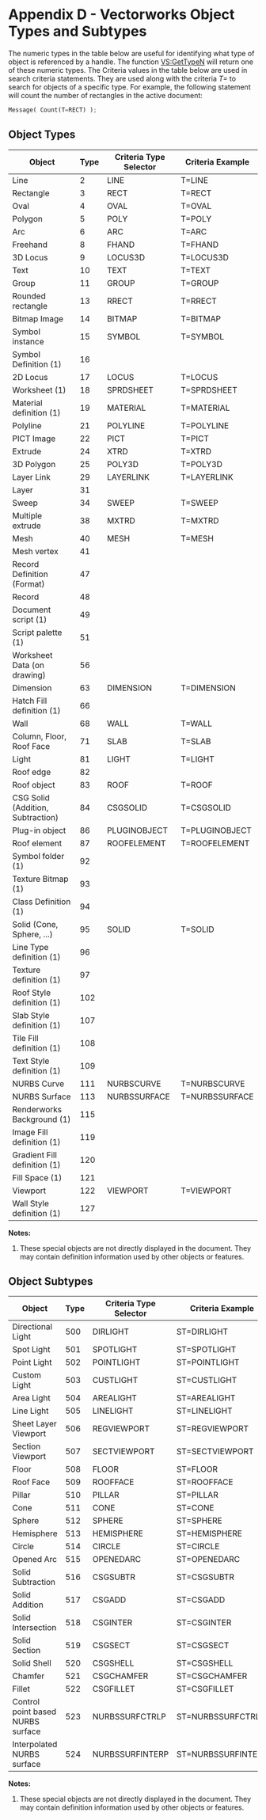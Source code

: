 # Appendix D - Vectorworks Object Types and Subtypes

The numeric types in the table below are useful for identifying what type of object is referenced by a handle. The function [VS:GetTypeN](h) will return one of these numeric types. The Criteria values in the table below are used in search criteria statements. They are used along with the criteria *T=* to search for objects of a specific type. For example, the following statement will count the number of rectangles in the active document:

```python
Message( Count(T=RECT) );
```

## Object Types

| Object | Type | Criteria Type Selector | Criteria Example |
|--------|------|------------------------|------------------|
| Line | 2 | LINE | T=LINE |
| Rectangle | 3 | RECT | T=RECT |
| Oval | 4 | OVAL | T=OVAL |
| Polygon | 5 | POLY | T=POLY |
| Arc | 6 | ARC | T=ARC |
| Freehand | 8 | FHAND | T=FHAND |
| 3D Locus | 9 | LOCUS3D | T=LOCUS3D |
| Text | 10 | TEXT | T=TEXT |
| Group | 11 | GROUP | T=GROUP |
| Rounded rectangle | 13 | RRECT | T=RRECT |
| Bitmap Image | 14 | BITMAP | T=BITMAP |
| Symbol instance | 15 | SYMBOL | T=SYMBOL |
| Symbol Definition (1) | 16 |  |  |
| 2D Locus | 17 | LOCUS | T=LOCUS |
| Worksheet (1) | 18 | SPRDSHEET | T=SPRDSHEET |
| Material definition (1) | 19 | MATERIAL | T=MATERIAL |
| Polyline | 21 | POLYLINE | T=POLYLINE |
| PICT Image | 22 | PICT | T=PICT |
| Extrude | 24 | XTRD | T=XTRD |
| 3D Polygon | 25 | POLY3D | T=POLY3D |
| Layer Link | 29 | LAYERLINK | T=LAYERLINK |
| Layer | 31 |  |  |
| Sweep | 34 | SWEEP | T=SWEEP |
| Multiple extrude | 38 | MXTRD | T=MXTRD |
| Mesh | 40 | MESH | T=MESH |
| Mesh vertex | 41 |  |  |
| Record Definition (Format) | 47 |  |  |
| Record | 48 |  |  |
| Document script (1) | 49 |  |  |
| Script palette (1) | 51 |  |  |
| Worksheet Data (on drawing) | 56 |  |  |
| Dimension | 63 | DIMENSION | T=DIMENSION |
| Hatch Fill definition (1) | 66 |  |  |
| Wall | 68 | WALL | T=WALL |
| Column, Floor, Roof Face | 71 | SLAB | T=SLAB |
| Light | 81 | LIGHT | T=LIGHT |
| Roof edge | 82 |  |  |
| Roof object | 83 | ROOF | T=ROOF |
| CSG Solid (Addition, Subtraction) | 84 | CSGSOLID | T=CSGSOLID |
| Plug-in object | 86 | PLUGINOBJECT | T=PLUGINOBJECT |
| Roof element | 87 | ROOFELEMENT | T=ROOFELEMENT |
| Symbol folder (1) | 92 |  |  |
| Texture Bitmap (1) | 93 |  |  |
| Class Definition (1) | 94 |  |  |
| Solid (Cone, Sphere, ...) | 95 | SOLID | T=SOLID |
| Line Type definition (1) | 96 |  |  |
| Texture definition (1) | 97 |  |  |
| Roof Style definition (1) | 102 |  |  |
| Slab Style definition (1) | 107 |  |  |
| Tile Fill definition (1) | 108 |  |  |
| Text Style definition (1) | 109 |  |  |
| NURBS Curve | 111 | NURBSCURVE | T=NURBSCURVE |
| NURBS Surface | 113 | NURBSSURFACE | T=NURBSSURFACE |
| Renderworks Background (1) | 115 |  |  |
| Image Fill definition (1) | 119 |  |  |
| Gradient Fill definition (1) | 120 |  |  |
| Fill Space (1) | 121 |  |  |
| Viewport | 122 | VIEWPORT | T=VIEWPORT |
| Wall Style definition (1) | 127 |  |  |

**Notes:**
1. These special objects are not directly displayed in the document. They may contain definition information used by other objects or features.

## Object Subtypes

| Object | Type | Criteria Type Selector | Criteria Example |
|--------|------|------------------------|------------------|
| Directional Light | 500 | DIRLIGHT | ST=DIRLIGHT |
| Spot Light | 501 | SPOTLIGHT | ST=SPOTLIGHT |
| Point Light | 502 | POINTLIGHT | ST=POINTLIGHT |
| Custom Light | 503 | CUSTLIGHT | ST=CUSTLIGHT |
| Area Light | 504 | AREALIGHT | ST=AREALIGHT |
| Line Light | 505 | LINELIGHT | ST=LINELIGHT |
| Sheet Layer Viewport | 506 | REGVIEWPORT | ST=REGVIEWPORT |
| Section Viewport | 507 | SECTVIEWPORT | ST=SECTVIEWPORT |
| Floor | 508 | FLOOR | ST=FLOOR |
| Roof Face | 509 | ROOFFACE | ST=ROOFFACE |
| Pillar | 510 | PILLAR | ST=PILLAR |
| Cone | 511 | CONE | ST=CONE |
| Sphere | 512 | SPHERE | ST=SPHERE |
| Hemisphere | 513 | HEMISPHERE | ST=HEMISPHERE |
| Circle | 514 | CIRCLE | ST=CIRCLE |
| Opened Arc | 515 | OPENEDARC | ST=OPENEDARC |
| Solid Subtraction | 516 | CSGSUBTR | ST=CSGSUBTR |
| Solid Addition | 517 | CSGADD | ST=CSGADD |
| Solid Intersection | 518 | CSGINTER | ST=CSGINTER |
| Solid Section | 519 | CSGSECT | ST=CSGSECT |
| Solid Shell | 520 | CSGSHELL | ST=CSGSHELL |
| Chamfer | 521 | CSGCHAMFER | ST=CSGCHAMFER |
| Fillet | 522 | CSGFILLET | ST=CSGFILLET |
| Control point based NURBS surface | 523 | NURBSSURFCTRLP | ST=NURBSSURFCTRLP |
| Interpolated NURBS surface | 524 | NURBSSURFINTERP | ST=NURBSSURFINTERP |

**Notes:**
1. These special objects are not directly displayed in the document. They may contain definition information used by other objects or features.
